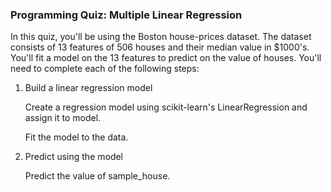 ### Programming Quiz: Multiple Linear Regression

In this quiz, you'll be using the Boston house-prices dataset. 
The dataset consists of 13 features of 506 houses and their median value in $1000's. 
You'll fit a model on the 13 features to predict on the value of houses.
You'll need to complete each of the following steps:

1. Build a linear regression model

   Create a regression model using scikit-learn's LinearRegression and assign it to model.
   
   Fit the model to the data.

2. Predict using the model

   Predict the value of sample_house.